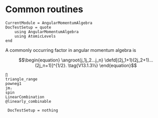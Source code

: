 # Common routines

```@meta
CurrentModule = AngularMomentumAlgebra
DocTestSetup = quote
    using AngularMomentumAlgebra
    using AtomicLevels
end
```

A commonly occurring factor in angular momentum algebra is

$$\begin{equation}
\angroot{j_1j_2...j_n}
\defd[(2j_1+1)(2j_2+1)...(2j_n+1)]^{1/2}.
\tag{V13.1.3½}
\end{equation}$$

```@docs
∏
triangle_range
powneg1
jmⱼ
spin
LinearCombination
@linearly_combinable
```

```@meta
 DocTestSetup = nothing
```

